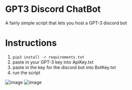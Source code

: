# GPT3 Discord ChatBot
 A fairly simple script that lets you host a GPT-3 discord bot
 
 # Instructions
 
 1. ```pip3 install -r requirements.txt```
 2. paste in your GPT-3 key into ApiKey.txt
 3. paste in the key for the discord bot into BotKey.txt
 4. run the script

![image](https://user-images.githubusercontent.com/20630248/141683909-a1e4d213-7e12-4cf8-bfa2-12e334e68123.png)
![image](https://user-images.githubusercontent.com/20630248/141879274-6b82bef5-b9ab-4acf-a430-1f64634be2d5.png)



